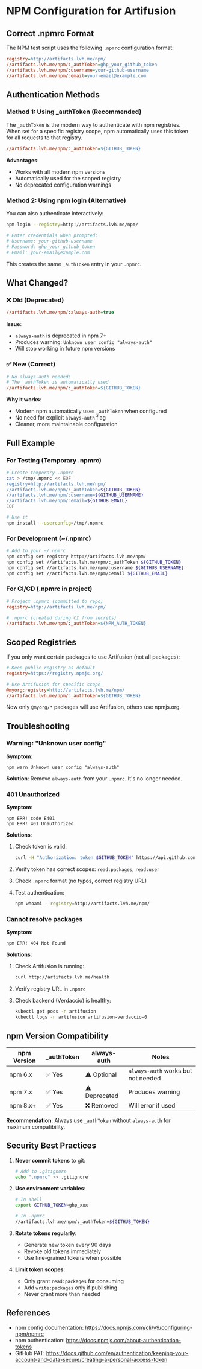 # NPM Configuration for Artifusion

## Correct .npmrc Format

The NPM test script uses the following `.npmrc` configuration format:

```ini
registry=http://artifacts.lvh.me/npm/
//artifacts.lvh.me/npm/:_authToken=ghp_your_github_token
//artifacts.lvh.me/npm/:username=your-github-username
//artifacts.lvh.me/npm/:email=your-email@example.com
```

## Authentication Methods

### Method 1: Using _authToken (Recommended)

The `_authToken` is the modern way to authenticate with npm registries. When set for a specific registry scope, npm automatically uses this token for all requests to that registry.

```ini
//artifacts.lvh.me/npm/:_authToken=${GITHUB_TOKEN}
```

**Advantages**:
- Works with all modern npm versions
- Automatically used for the scoped registry
- No deprecated configuration warnings

### Method 2: Using npm login (Alternative)

You can also authenticate interactively:

```bash
npm login --registry=http://artifacts.lvh.me/npm/

# Enter credentials when prompted:
# Username: your-github-username
# Password: ghp_your_github_token
# Email: your-email@example.com
```

This creates the same `_authToken` entry in your `.npmrc`.

## What Changed?

### ❌ Old (Deprecated)
```ini
//artifacts.lvh.me/npm/:always-auth=true
```

**Issue**:
- `always-auth` is deprecated in npm 7+
- Produces warning: `Unknown user config "always-auth"`
- Will stop working in future npm versions

### ✅ New (Correct)
```ini
# No always-auth needed!
# The _authToken is automatically used
//artifacts.lvh.me/npm/:_authToken=${GITHUB_TOKEN}
```

**Why it works**:
- Modern npm automatically uses `_authToken` when configured
- No need for explicit `always-auth` flag
- Cleaner, more maintainable configuration

## Full Example

### For Testing (Temporary .npmrc)
```bash
# Create temporary .npmrc
cat > /tmp/.npmrc << EOF
registry=http://artifacts.lvh.me/npm/
//artifacts.lvh.me/npm/:_authToken=${GITHUB_TOKEN}
//artifacts.lvh.me/npm/:username=${GITHUB_USERNAME}
//artifacts.lvh.me/npm/:email=${GITHUB_EMAIL}
EOF

# Use it
npm install --userconfig=/tmp/.npmrc
```

### For Development (~/.npmrc)
```bash
# Add to your ~/.npmrc
npm config set registry http://artifacts.lvh.me/npm/
npm config set //artifacts.lvh.me/npm/:_authToken ${GITHUB_TOKEN}
npm config set //artifacts.lvh.me/npm/:username ${GITHUB_USERNAME}
npm config set //artifacts.lvh.me/npm/:email ${GITHUB_EMAIL}
```

### For CI/CD (.npmrc in project)
```ini
# Project .npmrc (committed to repo)
registry=http://artifacts.lvh.me/npm/

# .npmrc (created during CI from secrets)
//artifacts.lvh.me/npm/:_authToken=${NPM_AUTH_TOKEN}
```

## Scoped Registries

If you only want certain packages to use Artifusion (not all packages):

```ini
# Keep public registry as default
registry=https://registry.npmjs.org/

# Use Artifusion for specific scope
@myorg:registry=http://artifacts.lvh.me/npm/
//artifacts.lvh.me/npm/:_authToken=${GITHUB_TOKEN}
```

Now only `@myorg/*` packages will use Artifusion, others use npmjs.org.

## Troubleshooting

### Warning: "Unknown user config"
**Symptom**:
```
npm warn Unknown user config "always-auth"
```

**Solution**:
Remove `always-auth` from your `.npmrc`. It's no longer needed.

### 401 Unauthorized
**Symptom**:
```
npm ERR! code E401
npm ERR! 401 Unauthorized
```

**Solutions**:
1. Check token is valid:
   ```bash
   curl -H "Authorization: token $GITHUB_TOKEN" https://api.github.com/user
   ```

2. Verify token has correct scopes: `read:packages`, `read:user`

3. Check `.npmrc` format (no typos, correct registry URL)

4. Test authentication:
   ```bash
   npm whoami --registry=http://artifacts.lvh.me/npm/
   ```

### Cannot resolve packages
**Symptom**:
```
npm ERR! 404 Not Found
```

**Solutions**:
1. Check Artifusion is running:
   ```bash
   curl http://artifacts.lvh.me/health
   ```

2. Verify registry URL in `.npmrc`

3. Check backend (Verdaccio) is healthy:
   ```bash
   kubectl get pods -n artifusion
   kubectl logs -n artifusion artifusion-verdaccio-0
   ```

## npm Version Compatibility

| npm Version | _authToken | always-auth | Notes |
|-------------|------------|-------------|-------|
| npm 6.x     | ✅ Yes     | ⚠️ Optional | `always-auth` works but not needed |
| npm 7.x     | ✅ Yes     | ⚠️ Deprecated | Produces warning |
| npm 8.x+    | ✅ Yes     | ❌ Removed  | Will error if used |

**Recommendation**: Always use `_authToken` without `always-auth` for maximum compatibility.

## Security Best Practices

1. **Never commit tokens** to git:
   ```bash
   # Add to .gitignore
   echo ".npmrc" >> .gitignore
   ```

2. **Use environment variables**:
   ```bash
   # In shell
   export GITHUB_TOKEN=ghp_xxx

   # In .npmrc
   //artifacts.lvh.me/npm/:_authToken=${GITHUB_TOKEN}
   ```

3. **Rotate tokens regularly**:
   - Generate new token every 90 days
   - Revoke old tokens immediately
   - Use fine-grained tokens when possible

4. **Limit token scopes**:
   - Only grant `read:packages` for consuming
   - Add `write:packages` only if publishing
   - Never grant more than needed

## References

- npm config documentation: https://docs.npmjs.com/cli/v9/configuring-npm/npmrc
- npm authentication: https://docs.npmjs.com/about-authentication-tokens
- GitHub PAT: https://docs.github.com/en/authentication/keeping-your-account-and-data-secure/creating-a-personal-access-token
